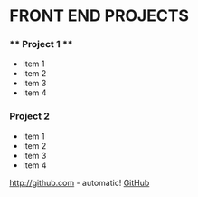 #  FRONT END PROJECTS
 
 
 







### ** Project 1 **

* Item 1 
* Item 2
* Item 3
* Item 4


### Project 2 

* Item 1 
* Item 2 
* Item 3
* Item 4


http://github.com - automatic!
[GitHub](http://github.com)
